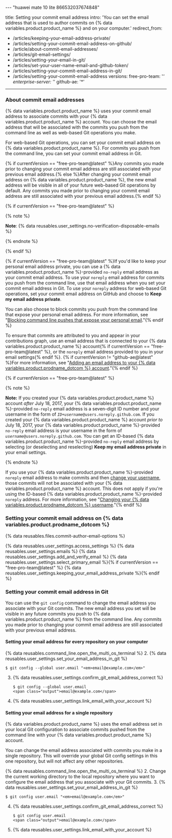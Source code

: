 --- "huawei mate 10 lite 866532037674848"

title: Setting your commit email address
intro: 'You can set the email address that is used to author commits on {% data variables.product.product_name %} and on your computer.'
redirect_from:
  - /articles/keeping-your-email-address-private/
  - /articles/setting-your-commit-email-address-on-github/
  - /article/about-commit-email-addresses/
  - /articles/git-email-settings/
  - /articles/setting-your-email-in-git/
  - /articles/set-your-user-name-email-and-github-token/
  - /articles/setting-your-commit-email-address-in-git/
  - /articles/setting-your-commit-email-address
versions:
  free-pro-team: '*'
  enterprise-server: '*'
  github-ae: '*'
---

### About commit email addresses

{% data variables.product.product_name %} uses your commit email address to associate commits with your {% data variables.product.product_name %} account. You can choose the email address that will be associated with the commits you push from the command line as well as web-based Git operations you make.

For web-based Git operations, you can set your commit email address on {% data variables.product.product_name %}. For commits you push from the command line, you can set your commit email address in Git.

{% if currentVersion == "free-pro-team@latest" %}Any commits you made prior to changing your commit email address are still associated with your previous email address.{% else %}After changing your commit email address on {% data variables.product.product_name %}, the new email address will be visible in all of your future web-based Git operations by default. Any commits you made prior to changing your commit email address are still associated with your previous email address.{% endif %}

{% if currentVersion == "free-pro-team@latest" %}

{% note %}

**Note**: {% data reusables.user_settings.no-verification-disposable-emails %}

{% endnote %}

{% endif %}

{% if currentVersion == "free-pro-team@latest" %}If you'd like to keep your personal email address private, you can use a {% data variables.product.product_name %}-provided `no-reply` email address as your commit email address. To use your `noreply` email address for commits you push from the command line, use that email address when you set your commit email address in Git. To use your `noreply` address for web-based Git operations, set your commit email address on GitHub and choose to **Keep my email address private**.

You can also choose to block commits you push from the command line that expose your personal email address. For more information, see "[Blocking command line pushes that expose your personal email](/articles/blocking-command-line-pushes-that-expose-your-personal-email-address)."{% endif %}

To ensure that commits are attributed to you and appear in your contributions graph, use an email address that is connected to your {% data variables.product.product_name %} account{% if currentVersion == "free-pro-team@latest" %}, or the `noreply` email address provided to you in your email settings{% endif %}. {% if currentVersion != "github-ae@latest" %}For more information, see "[Adding an email address to your {% data variables.product.prodname_dotcom %} account](/github/setting-up-and-managing-your-github-user-account/adding-an-email-address-to-your-github-account)."{% endif %}

{% if currentVersion == "free-pro-team@latest" %}

{% note %}

**Note:** If you created your {% data variables.product.product_name %} account _after_ July 18, 2017, your {% data variables.product.product_name %}-provided `no-reply` email address is a seven-digit ID number and your username in the form of <code><em>ID+username</em>@users.noreply.github.com</code>. If you created your {% data variables.product.product_name %} account _prior to_ July 18, 2017, your {% data variables.product.product_name %}-provided `no-reply` email address is your username in the form of <code><em>username</em>@users.noreply.github.com</code>. You can get an ID-based {% data variables.product.product_name %}-provided `no-reply` email address by selecting (or deselecting and reselecting) **Keep my email address private** in your email settings.

{% endnote %}

If you use your {% data variables.product.product_name %}-provided `noreply` email address to make commits and then [change your username](/articles/changing-your-github-username), those commits will not be associated with your {% data variables.product.product_name %} account. This does not apply if you're using the ID-based {% data variables.product.product_name %}-provided `noreply` address. For more information, see "[Changing your {% data variables.product.prodname_dotcom %} username](/articles/changing-your-github-username)."{% endif %}

### Setting your commit email address on {% data variables.product.prodname_dotcom %}

{% data reusables.files.commit-author-email-options %}

{% data reusables.user_settings.access_settings %}
{% data reusables.user_settings.emails %}
{% data reusables.user_settings.add_and_verify_email %}
{% data reusables.user_settings.select_primary_email %}{% if currentVersion == "free-pro-team@latest" %}
{% data reusables.user_settings.keeping_your_email_address_private %}{% endif %}

### Setting your commit email address in Git

You can use the `git config` command to change the email address you associate with your Git commits. The new email address you set will be visible in any future commits you push to {% data variables.product.product_name %} from the command line. Any commits you made prior to changing your commit email address are still associated with your previous email address.

#### Setting your email address for every repository on your computer

{% data reusables.command_line.open_the_multi_os_terminal %}
2. {% data reusables.user_settings.set_your_email_address_in_git %}
   ```shell
   $ git config --global user.email "<em>email@example.com</em>"
   ```
3. {% data reusables.user_settings.confirm_git_email_address_correct %}
   ```shell
   $ git config --global user.email
   <span class="output">email@example.com</span>
   ```
4. {% data reusables.user_settings.link_email_with_your_account %}

#### Setting your email address for a single repository

{% data variables.product.product_name %} uses the email address set in your local Git configuration to associate commits pushed from the command line with your {% data variables.product.product_name %} account.

You can change the email address associated with commits you make in a single repository. This will override your global Git config settings in this one repository, but will not affect any other repositories.

{% data reusables.command_line.open_the_multi_os_terminal %}
2. Change the current working directory to the local repository where you want to configure the email address that you associate with your Git commits.
3. {% data reusables.user_settings.set_your_email_address_in_git %}
   ```shell
   $ git config user.email "<em>email@example.com</em>"
   ```
4. {% data reusables.user_settings.confirm_git_email_address_correct %}
   ```shell
   $ git config user.email
   <span class="output">email@example.com</span>
   ```
5. {% data reusables.user_settings.link_email_with_your_account %}
